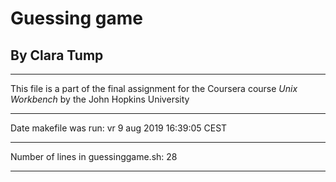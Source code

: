 # Guessing game
## By Clara Tump
***
This file is a part of the final assignment for the Coursera course *Unix Workbench* by the John Hopkins University
***
Date makefile was run: 
vr  9 aug 2019 16:39:05 CEST
***
Number of lines in guessinggame.sh: 
28
***
